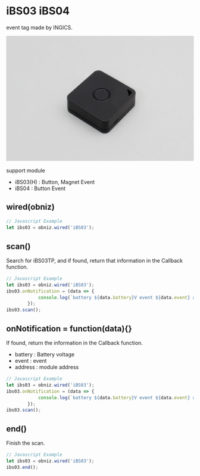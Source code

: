 # iBS03 iBS04
event tag made by INGICS.

![](image.jpg)

support module 

- iBS03(H) : Button, Magnet Event
- iBS04 : Button Event


## wired(obniz)

```javascript
// Javascript Example
let ibs03 = obniz.wired('iBS03');
```

## scan()

Search for iBS03TP, and if found, return that information in the Callback function.

```javascript
// Javascript Example
let ibs03 = obniz.wired('iBS03');
ibs03.onNotification = (data => {
            console.log(`battery ${data.battery}V event ${data.event} address ${data.address}`);
        });
ibs03.scan();
```

## onNotification = function(data){}

If found, return the information in the Callback function.

- battery : Battery voltage
- event : event
- address : module address

```javascript
// Javascript Example
let ibs03 = obniz.wired('iBS03');
ibs03.onNotification = (data => {
            console.log(`battery ${data.battery}V event ${data.event} address ${data.address}`);
        });
ibs03.scan();
```

## end()

Finish the scan.

```javascript
// Javascript Example
let ibs03 = obniz.wired('iBS03');
ibs03.end();
```
